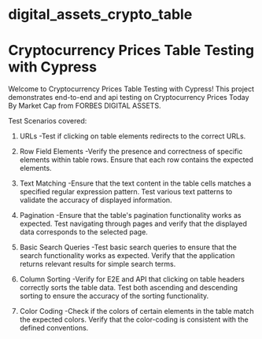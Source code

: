 # digital_assets_crypto_table

# Cryptocurrency Prices Table Testing with Cypress

Welcome to Cryptocurrency Prices Table Testing with Cypress! This project demonstrates end-to-end and api testing on Cryptocurrency Prices Today By Market Cap from FORBES DIGITAL ASSETS.

Test Scenarios covered:
1. URLs
-Test if clicking on table elements redirects to the correct URLs.

3. Row Field Elements
-Verify the presence and correctness of specific elements within table rows. Ensure that each row contains the expected elements.

4. Text Matching
-Ensure that the text content in the table cells matches a specified regular expression pattern. Test various text patterns to validate the accuracy of displayed information.

5. Pagination
-Ensure that the table's pagination functionality works as expected. Test navigating through pages and verify that the displayed data corresponds to the selected page.

6. Basic Search Queries
-Test basic search queries to ensure that the search functionality works as expected. Verify that the application returns relevant results for simple search terms.

7. Column Sorting
-Verify for E2E and API that clicking on table headers correctly sorts the table data. Test both ascending and descending sorting to ensure the accuracy of the sorting functionality.

8. Color Coding
-Check if the colors of certain elements in the table match the expected colors. Verify that the color-coding is consistent with the defined conventions.
